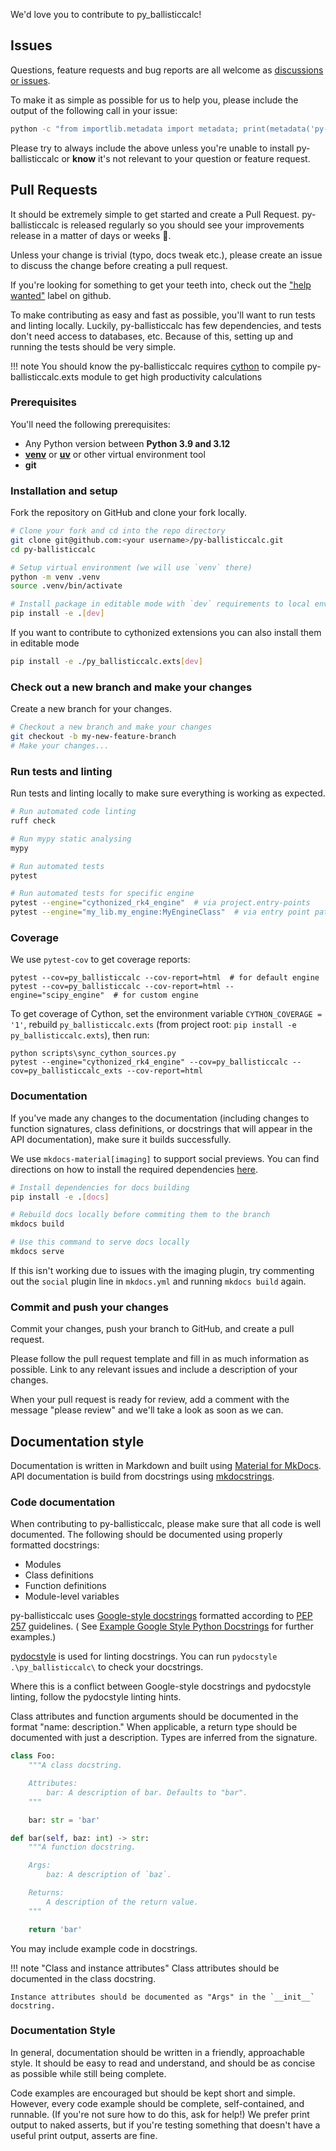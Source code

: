 We'd love you to contribute to py_ballisticcalc!

## Issues

Questions, feature requests and bug reports are all welcome
as [discussions or issues](https://github.com/o-murphy/py-ballisticcalc/issues/new/choose).

[//]: # (**However, to report a security vulnerability, please see our [security policy]&#40;https://github.com/o-murphy/py-ballisticcalc/security/policy&#41;.**)

To make it as simple as possible for us to help you, please include the output of the following call in your issue:

```bash
python -c "from importlib.metadata import metadata; print(metadata('py-ballisticcalc')['Version'])"
```

Please try to always include the above unless you're unable to install py-ballisticcalc or **know** it's not relevant
to your question or feature request.

## Pull Requests

It should be extremely simple to get started and create a Pull Request.
py-ballisticcalc is released regularly so you should see your improvements release in a matter of days or weeks 🚀.

Unless your change is trivial (typo, docs tweak etc.), please create an issue to discuss the change before
creating a pull request.

If you're looking for something to get your teeth into, check out the
["help wanted"](https://github.com/o-murphy/py-ballisticcalc/issues?q=is%3Aopen+is%3Aissue+label%3A%22help+wanted%22)
label on github.

To make contributing as easy and fast as possible, you'll want to run tests and linting locally. Luckily,
py-ballisticcalc has few dependencies, and tests don't need access to databases, etc.
Because of this, setting up and running the tests should be very simple.

!!! note
    You should know the py-ballisticcalc requires [cython](https://cython.readthedocs.io/en/latest/src/quickstart/install.html) to compile py-ballisticcalc.exts
    module to get high productivity calculations

### Prerequisites

You'll need the following prerequisites:

- Any Python version between **Python 3.9 and 3.12**
- [**venv**](https://docs.python.org/3/library/venv.html) or [**uv**](https://docs.astral.sh/uv/getting-started/installation/) or other virtual environment tool
- **git**

### Installation and setup

Fork the repository on GitHub and clone your fork locally.

```bash
# Clone your fork and cd into the repo directory
git clone git@github.com:<your username>/py-ballisticcalc.git
cd py-ballisticcalc

# Setup virtual environment (we will use `venv` there)
python -m venv .venv
source .venv/bin/activate

# Install package in editable mode with `dev` requirements to local environment 
pip install -e .[dev]
```

If you want to contribute to cythonized extensions you can also install them in editable mode

```bash
pip install -e ./py_ballisticcalc.exts[dev]
```

### Check out a new branch and make your changes

Create a new branch for your changes.

```bash
# Checkout a new branch and make your changes
git checkout -b my-new-feature-branch
# Make your changes...
```

### Run tests and linting

Run tests and linting locally to make sure everything is working as expected.

```bash
# Run automated code linting
ruff check

# Run mypy static analysing 
mypy

# Run automated tests
pytest

# Run automated tests for specific engine
pytest --engine="cythonized_rk4_engine"  # via project.entry-points
pytest --engine="my_lib.my_engine:MyEngineClass"  # via entry point path 
```

### Coverage
We use `pytest-cov` to get coverage reports:
```shell
pytest --cov=py_ballisticcalc --cov-report=html  # for default engine
pytest --cov=py_ballisticcalc --cov-report=html --engine="scipy_engine"  # for custom engine 
```

To get coverage of Cython, set the environment variable `CYTHON_COVERAGE = '1'`, rebuild `py_ballisticcalc.exts` (from project root: `pip install -e py_ballisticcalc.exts`), then run:

```shell
python scripts\sync_cython_sources.py
pytest --engine="cythonized_rk4_engine" --cov=py_ballisticcalc --cov=py_ballisticcalc_exts --cov-report=html
```

### Documentation

If you've made any changes to the documentation (including changes to function signatures, class definitions, or
docstrings that will appear in the API documentation), make sure it builds successfully.

We use `mkdocs-material[imaging]` to support social previews.
You can find directions on how to install the required
dependencies [here](https://squidfunk.github.io/mkdocs-material/plugins/requirements/image-processing/).

```bash
# Install dependencies for docs building
pip install -e .[docs]

# Rebuild docs locally before commiting them to the branch   
mkdocs build

# Use this command to serve docs locally 
mkdocs serve
```

If this isn't working due to issues with the imaging plugin, try commenting out the `social` plugin line in `mkdocs.yml`
and running `mkdocs build` again.

### Commit and push your changes

Commit your changes, push your branch to GitHub, and create a pull request.

Please follow the pull request template and fill in as much information as possible. Link to any relevant issues and
include a description of your changes.

When your pull request is ready for review, add a comment with the message "please review" and we'll take a look as soon
as we can.

## Documentation style

Documentation is written in Markdown and built
using [Material for MkDocs](https://squidfunk.github.io/mkdocs-material/). API documentation is build from docstrings
using [mkdocstrings](https://mkdocstrings.github.io/).

### Code documentation

When contributing to py-ballisticcalc, please make sure that all code is well documented. The following should be
documented using properly formatted docstrings:

- Modules
- Class definitions
- Function definitions
- Module-level variables

py-ballisticcalc
uses [Google-style docstrings](https://google.github.io/styleguide/pyguide.html#38-comments-and-docstrings) formatted
according to [PEP 257](https://www.python.org/dev/peps/pep-0257/) guidelines. (
See [Example Google Style Python Docstrings](https://sphinxcontrib-napoleon.readthedocs.io/en/latest/example_google.html)
for further examples.)

[pydocstyle](https://www.pydocstyle.org/en/stable/index.html) is used for linting docstrings. You can run
`pydocstyle .\py_ballisticcalc\` to check your docstrings.

Where this is a conflict between Google-style docstrings and pydocstyle linting, follow the pydocstyle linting hints.

Class attributes and function arguments should be documented in the format "name: description." When applicable, a
return type should be documented with just a description. Types are inferred from the signature.

```python
class Foo:
    """A class docstring.

    Attributes:
        bar: A description of bar. Defaults to "bar".
    """

    bar: str = 'bar'
```

```python
def bar(self, baz: int) -> str:
    """A function docstring.

    Args:
        baz: A description of `baz`.

    Returns:
        A description of the return value.
    """

    return 'bar'
```

You may include example code in docstrings. 

!!! note "Class and instance attributes"
    Class attributes should be documented in the class docstring.

    Instance attributes should be documented as "Args" in the `__init__` docstring.

### Documentation Style

In general, documentation should be written in a friendly, approachable style. It should be easy to read and understand, and should be as concise as possible while still being complete.

Code examples are encouraged but should be kept short and simple. However, every code example should be complete, self-contained, and runnable. (If you're not sure how to do this, ask for help!) We prefer print output to naked asserts, but if you're testing something that doesn't have a useful print output, asserts are fine.
